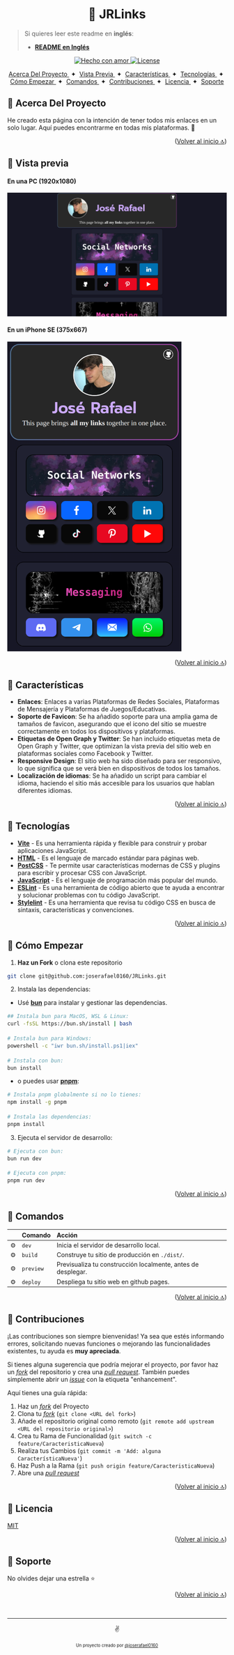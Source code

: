 <a id="top"></a>
<h1 align="center">🔗 JRLinks</h1>

>Si quieres leer este readme en **inglés**:
>- [**README en Inglés**](https://github.com/joserafael0160/jrlinks/blob/main/README.md)

  
<p align="center">
  <a href="#">
    <img src="https://img.shields.io/badge/made%20with-love-E760A4.svg" alt="Hecho con amor">
  </a>
  <a href="https://opensource.org/licenses/MIT" target="_blank">
    <img src="https://img.shields.io/badge/license-MIT-green.svg" alt="License">
  </a>
</p>

<div align="center">
    <a href="#-acerca-del-proyecto" target="_blank">
        Acerca Del Proyecto
    </a>
    <span>&nbsp;✦&nbsp;</span>
    <a href="#-vista-previa" target="_blank">
        Vista Previa
    </a>
    <span>&nbsp;✦&nbsp;</span>
    <a href="#-características" target="_blank">
        Características
    </a>
    <span>&nbsp;✦&nbsp;</span>
    <a href="#-tecnologías" target="_blank">
        Tecnologías
    </a>
    <span>&nbsp;✦&nbsp;</span>
    <a href="#-cómo-empezar" target="_blank">
        Cómo Empezar
    </a>
    <span>&nbsp;✦&nbsp;</span>
    <a href="#-comandos" target="_blank">
        Comandos
    </a>
    <span>&nbsp;✦&nbsp;</span>
    <a href="#-contribuciones" target="_blank">
        Contribuciones
    </a>
    <span>&nbsp;✦&nbsp;</span>
    <a href="#-licencia" target="_blank">
        Licencia
    </a>
    <span>&nbsp;✦&nbsp;</span>
    <a href="#-Soporte" target="_blank">
        Soporte
    </a>
</div>

## 📜 Acerca Del Proyecto
He creado esta página con la intención de tener todos mis enlaces en un solo lugar. Aquí puedes encontrarme en todas mis plataformas. 💜

<p align="right">(<a href="#top" >Volver al inicio 🔝</a>)</p>

## 👀 Vista previa
<h4>En una PC (1920x1080)</h4> 
<img src="./src/assets/jrlinks-PC.webp">
<h4>En un iPhone SE (375x667)</h4>
<img src="./src/assets/jrlinks-iPhone-SE.png" alt="project-screenshot" width="400">

<p align="right">(<a href="#top">Volver al inicio 🔝</a>)</p>


## 💬 Características
- **Enlaces**: Enlaces a varias Plataformas de Redes Sociales, Plataformas de Mensajería y Plataformas de Juegos/Educativas.
- **Soporte de Favicon**: Se ha añadido soporte para una amplia gama de tamaños de favicon, asegurando que el icono del sitio se muestre correctamente en todos los dispositivos y plataformas.
- **Etiquetas de Open Graph y Twitter**: Se han incluido etiquetas meta de Open Graph y Twitter, que optimizan la vista previa del sitio web en plataformas sociales como Facebook y Twitter.
- **Responsive Design**: El sitio web ha sido diseñado para ser responsivo, lo que significa que se verá bien en dispositivos de todos los tamaños.
- **Localización de idiomas**: Se ha añadido un script para cambiar el idioma, haciendo el sitio más accesible para los usuarios que hablan diferentes idiomas.

<p align="right">(<a href="#top">Volver al inicio 🔝</a>)</p>

  
## 🧰 Tecnologías
- [**Vite**](https://vitejs.dev/) - Es una herramienta rápida y flexible para construir y probar aplicaciones JavaScript.
- [**HTML**](https://developer.mozilla.org/es/docs/Web/HTML) - Es el lenguaje de marcado estándar para páginas web.
- [**PostCSS**](https://postcss.org/) - Te permite usar características modernas de CSS y plugins para escribir y procesar CSS con JavaScript.
- [**JavaScript**](https://developer.mozilla.org/es/docs/Web/JavaScript) - Es el lenguaje de programación más popular del mundo.
- [**ESLint**](https://eslint.org/) - Es una herramienta de código abierto que te ayuda a encontrar y solucionar problemas con tu código JavaScript.
- [**Stylelint**](https://stylelint.io/) - Es una herramienta que revisa tu código CSS en busca de sintaxis, características y convenciones.

<p align="right">(<a href="#top">Volver al inicio 🔝</a>)</p>


## 🚀 Cómo Empezar
1. **Haz un Fork** o clona este repositorio

```bash
git clone git@github.com:joserafael0160/JRLinks.git
```

2. Instala las dependencias:

- Usé [**bun**](https://bun.sh) para instalar y gestionar las dependencias.
  
```bash
## Instala bun para MacOS, WSL & Linux:
curl -fsSL https://bun.sh/install | bash

# Instala bun para Windows:
powershell -c "iwr bun.sh/install.ps1|iex"

# Instala con bun:
bun install
```

- o puedes usar [**pnpm**](https://pnpm.io):

```bash
# Instala pnpm globalmente si no lo tienes:
npm install -g pnpm

# Instala las dependencias:
pnpm install
```

3. Ejecuta el servidor de desarrollo:

```bash
# Ejecuta con bun:
bun run dev

# Ejecuta con pnpm:
pnpm run dev
```

<p align="right">(<a href="#top">Volver al inicio 🔝</a>)</p>


## 🧞 Comandos
|      | Comando   | Acción                                        |
| :--- | :-------- | :-------------------------------------------- |
| ⚙️    | `dev`     | Inicia el servidor de desarrollo local.  |
| ⚙️    | `build`   | Construye tu sitio de producción en `./dist/`.      |
| ⚙️    | `preview` | Previsualiza tu construcción localmente, antes de desplegar. |
| ⚙️    | `deploy`  | Despliega tu sitio web en github pages.          |

<p align="right">(<a href="#top">Volver al inicio 🔝</a>)</p>

## 🤝 Contribuciones

¡Las contribuciones son siempre bienvenidas! Ya sea que estés informando errores, solicitando nuevas funciones o mejorando las funcionalidades existentes, tu ayuda es **muy apreciada**.

Si tienes alguna sugerencia que podría mejorar el proyecto, por favor haz un [_fork_](https://github.com/joserafael0160/jrlinks/fork) del repositorio y crea una [_pull request_](https://github.com/joserafael0160/jrlinks/pulls). También puedes simplemente abrir un [_issue_](https://github.com/joserafael0160/jrlinks/issues) con la etiqueta "enhancement".

Aquí tienes una guía rápida:

1. Haz un [_fork_](https://github.com/joserafael0160/jrlinks/fork) del Proyecto
2. Clona tu [_fork_](https://github.com/joserafael0160/jrlinks/fork) (`git clone <URL del fork>`)
3. Añade el repositorio original como remoto (`git remote add upstream <URL del repositorio original>`)
4. Crea tu Rama de Funcionalidad (`git switch -c feature/CaracteristicaNueva`)
5. Realiza tus Cambios (`git commit -m 'Add: alguna CaracterísticaNueva'`)
6. Haz Push a la Rama (`git push origin feature/CaracteristicaNueva`)
7. Abre una [_pull request_](https://github.com/joserafael0160/jrlinks/pulls)

<p align="right">(<a href="#top">Volver al inicio 🔝</a>)</p>

## 🔑 Licencia
[MIT](https://github.com/joserafael0160/jrlinks/blob/main/LICENSE)

<p align="right">(<a href="#top">Volver al inicio 🔝</a>)</p>

## 🙏 Soporte
No olvides dejar una estrella ⭐️

<p align="right">(<a href="#top">Volver al inicio 🔝</a>)</p>

<br>
<hr>
<p align="center">✌️</p>
<p align="center">
<sub><sup>Un proyecto creado por <a href="https://github.com/joserafael0160">@joserafael0160</a></sup></sub>
</p>